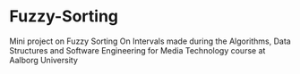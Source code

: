 # Fuzzy-Sorting
Mini project on Fuzzy Sorting On Intervals made during the Algorithms, Data Structures and Software Engineering for Media Technology course at Aalborg University
